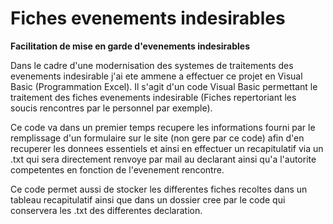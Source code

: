﻿Fiches evenements indesirables
==============================
**Facilitation de mise en garde d'evenements indesirables**

Dans le cadre d'une modernisation des systemes de traitements des evenements indesirable j'ai ete ammene a effectuer ce projet en Visual Basic (Programmation Excel).
Il s'agit d'un code Visual Basic permettant le traitement des fiches evenements indesirable (Fiches repertoriant les soucis rencontres par le personnel par exemple).



Ce code va dans un premier temps recupere les informations fourni par le remplissage d'un formulaire sur le site (non gere par ce code) afin d'en recuperer les donnees
essentiels et ainsi en effectuer un recapitulatif via un .txt qui sera directement renvoye par mail au declarant ainsi qu'a l'autorite competentes en fonction de
l'evenement rencontre.




Ce code permet aussi de stocker les differentes fiches recoltes dans un tableau recapitulatif ainsi que dans un dossier cree par le code qui 
conservera les .txt des differentes declaration.